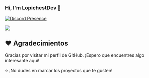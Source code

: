 ### Hi, I'm LopichestDev 👋

[![Discord Presence](https://lanyard.cnrad.dev/api/596051236231577630?borderRadius=15px)](https://discord.com/users/596051236231577630)

<picture>
  <source
    srcset="https://github-readme-stats.vercel.app/api?username=LopichestDev&show_icons=true&theme=dark"
    media="(prefers-color-scheme: dark)"
  />
  <source
    srcset="https://github-readme-stats.vercel.app/api?username=LopichestDev&show_icons=true"
    media="(prefers-color-scheme: light), (prefers-color-scheme: no-preference)"
  />
  <img src="https://github-readme-stats.vercel.app/api?username=LopichestDev&show_icons=true" />
</picture>

## ❤️ Agradecimientos

Gracias por visitar mi perfil de GitHub. ¡Espero que encuentres algo interesante aquí!

⭐️ ¡No dudes en marcar los proyectos que te gusten!
